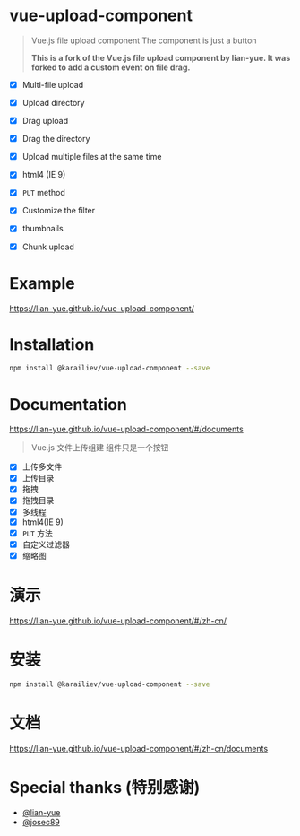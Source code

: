 # vue-upload-component



> Vue.js file upload component
> The component is just a button
>
>  **This is a fork of the Vue.js file upload component by lian-yue. It was forked to add a custom event on file drag.**


  - [x] Multi-file upload
  - [x] Upload directory
  - [x] Drag upload
  - [x] Drag the directory
  - [x] Upload multiple files at the same time
  - [x] html4 (IE 9)
  - [x] `PUT` method
  - [x] Customize the filter
  - [x] thumbnails
  - [x] Chunk upload



# Example

https://lian-yue.github.io/vue-upload-component/

# Installation

``` bash
npm install @karailiev/vue-upload-component --save
```

# Documentation

https://lian-yue.github.io/vue-upload-component/#/documents







> Vue.js 文件上传组建
> 组件只是一个按钮

  - [x] 上传多文件
  - [x] 上传目录
  - [x] 拖拽
  - [x] 拖拽目录
  - [x] 多线程
  - [x] html4(IE 9)
  - [x] `PUT` 方法
  - [x] 自定义过滤器
  - [x] 缩略图

# 演示

https://lian-yue.github.io/vue-upload-component/#/zh-cn/



# 安装

``` bash
npm install @karailiev/vue-upload-component --save
```

# 文档

https://lian-yue.github.io/vue-upload-component/#/zh-cn/documents



# Special thanks (特别感谢)

- [@lian-yue](https://github.com/lian-yue)
- [@josec89](https://github.com/josec89)
